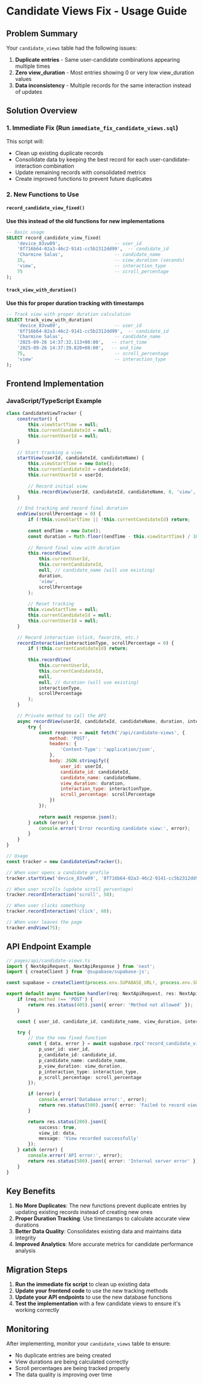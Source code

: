 # Candidate Views Fix - Usage Guide

## Problem Summary
Your `candidate_views` table had the following issues:
1. **Duplicate entries** - Same user-candidate combinations appearing multiple times
2. **Zero view_duration** - Most entries showing 0 or very low view_duration values  
3. **Data inconsistency** - Multiple records for the same interaction instead of updates

## Solution Overview

### 1. Immediate Fix (Run `immediate_fix_candidate_views.sql`)
This script will:
- Clean up existing duplicate records
- Consolidate data by keeping the best record for each user-candidate-interaction combination
- Update remaining records with consolidated metrics
- Create improved functions to prevent future duplicates

### 2. New Functions to Use

#### `record_candidate_view_fixed()`
**Use this instead of the old functions for new implementations**

```sql
-- Basic usage
SELECT record_candidate_view_fixed(
    'device_83vw09',                    -- user_id
    '8f716b64-02a3-46c2-9141-cc5b2312dd99',  -- candidate_id
    'Charmine Salas',                   -- candidate_name
    15,                                 -- view_duration (seconds)
    'view',                             -- interaction_type
    75                                  -- scroll_percentage
);
```

#### `track_view_with_duration()`
**Use this for proper duration tracking with timestamps**

```sql
-- Track view with proper duration calculation
SELECT track_view_with_duration(
    'device_83vw09',                    -- user_id
    '8f716b64-02a3-46c2-9141-cc5b2312dd99',  -- candidate_id
    'Charmine Salas',                   -- candidate_name
    '2025-09-26 14:37:32.113+08:00',   -- start_time
    '2025-09-26 14:37:39.820+08:00',   -- end_time
    75,                                 -- scroll_percentage
    'view'                              -- interaction_type
);
```

## Frontend Implementation

### JavaScript/TypeScript Example

```javascript
class CandidateViewTracker {
    constructor() {
        this.viewStartTime = null;
        this.currentCandidateId = null;
        this.currentUserId = null;
    }

    // Start tracking a view
    startView(userId, candidateId, candidateName) {
        this.viewStartTime = new Date();
        this.currentCandidateId = candidateId;
        this.currentUserId = userId;
        
        // Record initial view
        this.recordView(userId, candidateId, candidateName, 0, 'view', 0);
    }

    // End tracking and record final duration
    endView(scrollPercentage = 0) {
        if (!this.viewStartTime || !this.currentCandidateId) return;
        
        const endTime = new Date();
        const duration = Math.floor((endTime - this.viewStartTime) / 1000);
        
        // Record final view with duration
        this.recordView(
            this.currentUserId,
            this.currentCandidateId,
            null, // candidate_name (will use existing)
            duration,
            'view',
            scrollPercentage
        );
        
        // Reset tracking
        this.viewStartTime = null;
        this.currentCandidateId = null;
        this.currentUserId = null;
    }

    // Record interaction (click, favorite, etc.)
    recordInteraction(interactionType, scrollPercentage = 0) {
        if (!this.currentCandidateId) return;
        
        this.recordView(
            this.currentUserId,
            this.currentCandidateId,
            null,
            null, // duration (will use existing)
            interactionType,
            scrollPercentage
        );
    }

    // Private method to call the API
    async recordView(userId, candidateId, candidateName, duration, interactionType, scrollPercentage) {
        try {
            const response = await fetch('/api/candidate-views', {
                method: 'POST',
                headers: {
                    'Content-Type': 'application/json',
                },
                body: JSON.stringify({
                    user_id: userId,
                    candidate_id: candidateId,
                    candidate_name: candidateName,
                    view_duration: duration,
                    interaction_type: interactionType,
                    scroll_percentage: scrollPercentage
                })
            });
            
            return await response.json();
        } catch (error) {
            console.error('Error recording candidate view:', error);
        }
    }
}

// Usage
const tracker = new CandidateViewTracker();

// When user opens a candidate profile
tracker.startView('device_83vw09', '8f716b64-02a3-46c2-9141-cc5b2312dd99', 'Charmine Salas');

// When user scrolls (update scroll percentage)
tracker.recordInteraction('scroll', 50);

// When user clicks something
tracker.recordInteraction('click', 60);

// When user leaves the page
tracker.endView(75);
```

## API Endpoint Example

```typescript
// pages/api/candidate-views.ts
import { NextApiRequest, NextApiResponse } from 'next';
import { createClient } from '@supabase/supabase-js';

const supabase = createClient(process.env.SUPABASE_URL!, process.env.SUPABASE_ANON_KEY!);

export default async function handler(req: NextApiRequest, res: NextApiResponse) {
    if (req.method !== 'POST') {
        return res.status(405).json({ error: 'Method not allowed' });
    }

    const { user_id, candidate_id, candidate_name, view_duration, interaction_type, scroll_percentage } = req.body;

    try {
        // Use the new fixed function
        const { data, error } = await supabase.rpc('record_candidate_view_fixed', {
            p_user_id: user_id,
            p_candidate_id: candidate_id,
            p_candidate_name: candidate_name,
            p_view_duration: view_duration,
            p_interaction_type: interaction_type,
            p_scroll_percentage: scroll_percentage
        });

        if (error) {
            console.error('Database error:', error);
            return res.status(500).json({ error: 'Failed to record view' });
        }

        return res.status(200).json({ 
            success: true, 
            view_id: data,
            message: 'View recorded successfully' 
        });
    } catch (error) {
        console.error('API error:', error);
        return res.status(500).json({ error: 'Internal server error' });
    }
}
```

## Key Benefits

1. **No More Duplicates**: The new functions prevent duplicate entries by updating existing records instead of creating new ones
2. **Proper Duration Tracking**: Use timestamps to calculate accurate view durations
3. **Better Data Quality**: Consolidates existing data and maintains data integrity
4. **Improved Analytics**: More accurate metrics for candidate performance analysis

## Migration Steps

1. **Run the immediate fix script** to clean up existing data
2. **Update your frontend code** to use the new tracking methods
3. **Update your API endpoints** to use the new database functions
4. **Test the implementation** with a few candidate views to ensure it's working correctly

## Monitoring

After implementing, monitor your `candidate_views` table to ensure:
- No duplicate entries are being created
- View durations are being calculated correctly
- Scroll percentages are being tracked properly
- The data quality is improving over time
